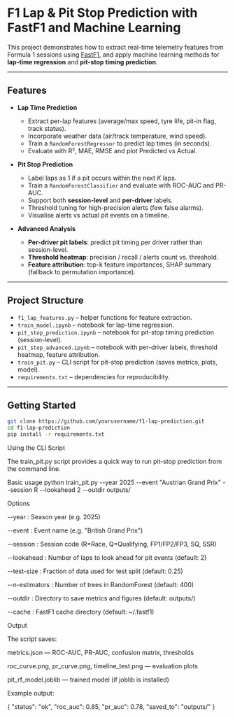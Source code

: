 # F1 Lap & Pit Stop Prediction with FastF1 and Machine Learning

This project demonstrates how to extract real-time telemetry features from Formula 1 sessions using [FastF1](https://theoehrly.github.io/Fast-F1/), 
and apply machine learning methods for **lap-time regression** and **pit-stop timing prediction**.

---

## Features
- **Lap Time Prediction**
  - Extract per-lap features (average/max speed, tyre life, pit-in flag, track status).
  - Incorporate weather data (air/track temperature, wind speed).
  - Train a `RandomForestRegressor` to predict lap times (in seconds).
  - Evaluate with R², MAE, RMSE and plot Predicted vs Actual.

- **Pit Stop Prediction**
  - Label laps as 1 if a pit occurs within the next *K* laps.
  - Train a `RandomForestClassifier` and evaluate with ROC-AUC and PR-AUC.
  - Support both **session-level** and **per-driver** labels.
  - Threshold tuning for high-precision alerts (few false alarms).
  - Visualise alerts vs actual pit events on a timeline.

- **Advanced Analysis**
  - **Per-driver pit labels**: predict pit timing per driver rather than session-level.
  - **Threshold heatmap**: precision / recall / alerts count vs. threshold.
  - **Feature attribution**: top-k feature importances, SHAP summary (fallback to permutation importance).

---

## Project Structure
- `f1_lap_features.py` – helper functions for feature extraction.
- `train_model.ipynb` – notebook for lap-time regression.
- `pit_stop_prediction.ipynb` – notebook for pit-stop timing prediction (session-level).
- `pit_stop_advanced.ipynb` – notebook with per-driver labels, threshold heatmap, feature attribution.
- `train_pit.py` – CLI script for pit-stop prediction (saves metrics, plots, model).
- `requirements.txt` – dependencies for reproducibility.

---

## Getting Started
```bash
git clone https://github.com/yourusername/f1-lap-prediction.git
cd f1-lap-prediction
pip install -r requirements.txt
```

Using the CLI Script

The train_pit.py script provides a quick way to run pit-stop prediction from the command line.

Basic usage
python train_pit.py --year 2025 --event "Austrian Grand Prix" --session R --lookahead 2 --outdir outputs/

Options

--year : Season year (e.g. 2025)

--event : Event name (e.g. "British Grand Prix")

--session : Session code (R=Race, Q=Qualifying, FP1/FP2/FP3, SQ, SSR)

--lookahead : Number of laps to look ahead for pit events (default: 2)

--test-size : Fraction of data used for test split (default: 0.25)

--n-estimators : Number of trees in RandomForest (default: 400)

--outdir : Directory to save metrics and figures (default: outputs/)

--cache : FastF1 cache directory (default: ~/.fastf1)

Output

The script saves:

metrics.json — ROC-AUC, PR-AUC, confusion matrix, thresholds

roc_curve.png, pr_curve.png, timeline_test.png — evaluation plots

pit_rf_model.joblib — trained model (if joblib is installed)

Example output:

{
  "status": "ok",
  "roc_auc": 0.85,
  "pr_auc": 0.78,
  "saved_to": "outputs/"
}
